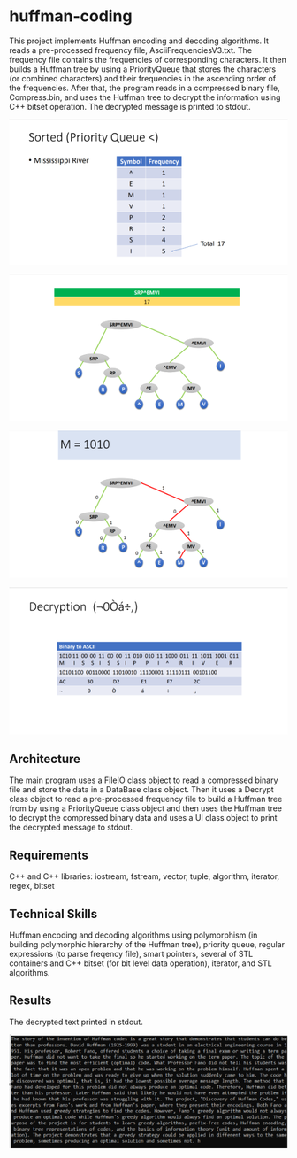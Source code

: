 # huffman-coding
This project implements Huffman encoding and decoding algorithms. It reads a pre-processed frequency file, AsciiFrequenciesV3.txt. The frequency file contains the frequencies of corresponding characters. It then builds a Huffman tree by using a PriorityQueue that stores the characters (or combined characters) and their frequencies in the ascending order of the frequencies. After that, the program reads in a compressed binary file, Compress.bin, and uses the Huffman tree to decrypt the information using C++ bitset operation. The decrypted message is printed to stdout.

![image](https://github.com/carab9/huffman-coding/blob/main/huffman_code1.png?raw=true)

![image](https://github.com/carab9/huffman-coding/blob/main/huffman_code2.png?raw=true)

![image](https://github.com/carab9/huffman-coding/blob/main/huffman_code3.png?raw=true)

![image](https://github.com/carab9/huffman-coding/blob/main/huffman_code4.png?raw=true)

## Architecture
The main program uses a FileIO class object to read a compressed binary file and store the data in a DataBase class object. Then it uses a Decrypt class object to read a pre-processed frequency file to build a Huffman tree from by using a PriorityQueue class object and then uses the Huffman tree to decrypt the compressed binary data and uses a UI class object to print the decrypted message to stdout.

## Requirements

C++ and C++ libraries: iostream, fstream, vector, tuple, algorithm, iterator, regex, bitset

## Technical Skills

Huffman encoding and decoding algorithms using polymorphism (in building polymorphic hierarchy of the Huffman tree), priority queue, regular expressions (to parse freqency file), smart pointers, several of
STL containers and C++ bitset (for bit level data operation), iterator, and STL algorithms. 

## Results

The decrypted text printed in stdout.

![image](https://github.com/carab9/huffman-coding/blob/main/huffman_decrypted.png?raw=true)
